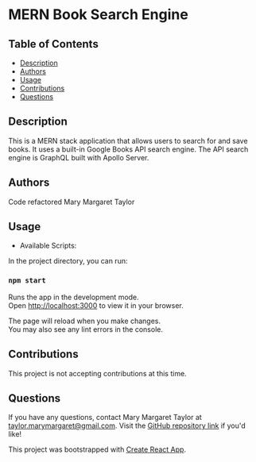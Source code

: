 # MERN Book Search Engine

## Table of Contents

- [Description](#description)
- [Authors](#authors)
- [Usage](#usage)
- [Contributions](#contributions)
- [Questions](#questions)

## Description

This is a MERN stack application that allows users to search for and save books. It uses a built-in Google Books API search engine. The API search engine is GraphQL built with Apollo Server.

## Authors

Code refactored Mary Margaret Taylor

## Usage

- Available Scripts:

In the project directory, you can run:

### `npm start`

Runs the app in the development mode.\
Open [http://localhost:3000](http://localhost:3000) to view it in your browser.

The page will reload when you make changes.\
You may also see any lint errors in the console.

## Contributions

This project is not accepting contributions at this time.

## Questions

If you have any questions, contact Mary Margaret Taylor at taylor.marymargaret@gmail.com. Visit the [GitHub repository link](https://github.com/mmtaylor7/MERN-Book-Search) if you'd like!

This project was bootstrapped with [Create React App](https://github.com/facebook/create-react-app).
